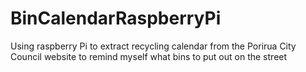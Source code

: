 # BinCalendarRaspberryPi
Using raspberry Pi to extract recycling calendar from the Porirua City Council website to remind myself what bins to put out on the street
